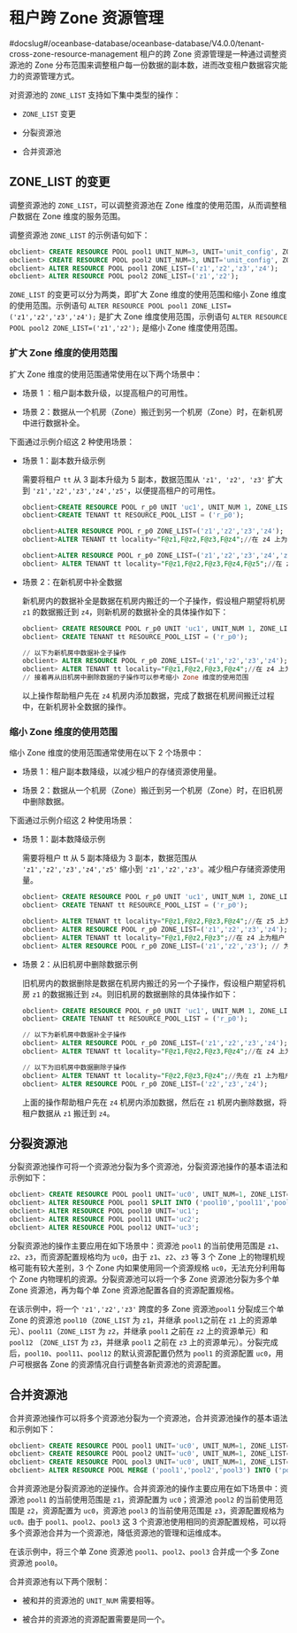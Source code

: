 # 租户跨 Zone 资源管理
#docslug#/oceanbase-database/oceanbase-database/V4.0.0/tenant-cross-zone-resource-management
租户的跨 Zone 资源管理是一种通过调整资源池的 Zone 分布范围来调整租户每一份数据的副本数，进而改变租户数据容灾能力的资源管理方式。

对资源池的 `ZONE_LIST` 支持如下集中类型的操作：

* `ZONE_LIST` 变更

* 分裂资源池

* 合并资源池

## ZONE_LIST 的变更

调整资源池的 `ZONE_LIST`，可以调整资源池在 Zone 维度的使用范围，从而调整租户数据在 Zone 维度的服务范围。

调整资源池 `ZONE_LIST` 的示例语句如下：

```sql
obclient> CREATE RESOURCE POOL pool1 UNIT_NUM=3, UNIT='unit_config', ZONE_LIST=('z1','z2','z3');
obclient> CREATE RESOURCE POOL pool2 UNIT_NUM=3, UNIT='unit_config', ZONE_LIST=('z1','z2','z3');
obclient> ALTER RESOURCE POOL pool1 ZONE_LIST=('z1','z2','z3','z4');
obclient> ALTER RESOURCE POOL pool2 ZONE_LIST=('z1','z2');
```

`ZONE_LIST` 的变更可以分为两类，即扩大 Zone 维度的使用范围和缩小 Zone 维度的使用范围。示例语句 `ALTER RESOURCE POOL pool1 ZONE_LIST=('z1','z2','z3','z4');` 是扩大 Zone 维度使用范围，示例语句 `ALTER RESOURCE POOL pool2 ZONE_LIST=('z1','z2');` 是缩小 Zone 维度使用范围。

### 扩大 Zone 维度的使用范围

扩大 Zone 维度的使用范围通常使用在以下两个场景中：

* 场景 1 ：租户副本数升级，以提高租户的可用性。

* 场景 2：数据从一个机房（Zone）搬迁到另一个机房（Zone）时，在新机房中进行数据补全。

下面通过示例介绍这 2 种使用场景：

* 场景 1：副本数升级示例

  需要将租户 `tt` 从 3 副本升级为 5 副本，数据范围从 `'z1', 'z2', 'z3'` 扩大到 `'z1','z2','z3','z4','z5'`，以便提高租户的可用性。

  ```sql
  obclient>CREATE RESOURCE POOL r_p0 UNIT 'uc1', UNIT_NUM 1, ZONE_LIST ('z1', 'z2', 'z3');
  obclient>CREATE TENANT tt RESOURCE_POOL_LIST = ('r_p0');
  
  obclient>ALTER RESOURCE POOL r_p0 ZONE_LIST=('z1','z2','z3','z4');
  obclient>ALTER TENANT tt locality="F@z1,F@z2,F@z3,F@z4";//在 z4 上为租户 tt 增加数据
  
  obclient>ALTER RESOURCE POOL r_p0 ZONE_LIST=('z1','z2','z3','z4','z5');
  obclient> ALTER TENANT tt locality="F@z1,F@z2,F@z3,F@z4,F@z5";//在 z5 上为租户 tt 增加数据
  ```

* 场景 2：在新机房中补全数据

  新机房内的数据补全是数据在机房内搬迁的一个子操作，假设租户期望将机房 `z1` 的数据搬迁到 `z4`，则新机房的数据补全的具体操作如下：

  ```sql
  obclient> CREATE RESOURCE POOL r_p0 UNIT 'uc1', UNIT_NUM 1, ZONE_LIST ('z1', 'z2', 'z3');
  obclient> CREATE TENANT tt RESOURCE_POOL_LIST = ('r_p0');
  
  // 以下为新机房中数据补全子操作
  obclient> ALTER RESOURCE POOL r_p0 ZONE_LIST=('z1','z2','z3','z4');
  obclient> ALTER TENANT tt locality="F@z1,F@z2,F@z3,F@z4";//在 z4 上为租户 tt 增加数据
  // 接着再从旧机房中删除数据的子操作可以参考缩小 Zone 维度的使用范围
  ```

  以上操作帮助租户先在 `z4` 机房内添加数据，完成了数据在机房间搬迁过程中，在新机房补全数据的操作。
  
### 缩小 Zone 维度的使用范围

缩小 Zone 维度的使用范围通常使用在以下 2 个场景中：

* 场景 1：租户副本数降级，以减少租户的存储资源使用量。

* 场景 2：数据从一个机房（Zone）搬迁到另一个机房（Zone）时，在旧机房中删除数据。

下面通过示例介绍这 2 种使用场景：

* 场景 1：副本数降级示例

  需要将租户 tt 从 5 副本降级为 3 副本，数据范围从 `'z1','z2','z3','z4','z5'` 缩小到 `'z1','z2','z3'`。减少租户存储资源使用量。

  ```sql
  obclient> CREATE RESOURCE POOL r_p0 UNIT 'uc1', UNIT_NUM 1, ZONE_LIST ('z1','z2','z3','z4','z5');
  obclient> CREATE TENANT tt RESOURCE_POOL_LIST = ('r_p0');
  
  obclient> ALTER TENANT tt locality="F@z1,F@z2,F@z3,F@z4";//在 z5 上为租户 tt 删除数据
  obclient> ALTER RESOURCE POOL r_p0 ZONE_LIST=('z1','z2','z3','z4'); // 为资源池删除 z5
  obclient> ALTER TENANT tt locality="F@z1,F@z2,F@z3";//在 z4 上为租户 tt 删除数据
  obclient> ALTER RESOURCE POOL r_p0 ZONE_LIST=('z1','z2','z3'); // 为资源池删除 z4
  ```

* 场景 2：从旧机房中删除数据示例

  旧机房内的数据删除是数据在机房内搬迁的另一个子操作，假设租户期望将机房 `z1` 的数据搬迁到 `z4`。则旧机房的数据删除的具体操作如下：

  ```sql
  obclient> CREATE RESOURCE POOL r_p0 UNIT 'uc1', UNIT_NUM 1, ZONE_LIST ('z1', 'z2', 'z3');
  obclient> CREATE TENANT tt RESOURCE_POOL_LIST = ('r_p0');
  
  // 以下为新机房中数据补全子操作
  obclient> ALTER RESOURCE POOL r_p0 ZONE_LIST=('z1','z2','z3','z4');
  obclient> ALTER TENANT tt locality="F@z1,F@z2,F@z3,F@z4";//在 z4 上为租户 tt 增加数据
  
  // 以下为旧机房中数据删除子操作
  obclient> ALTER TENANT tt locality="F@z2,F@z3,F@z4";//先在 z1 上为租户 tt 删除数据
  obclient> ALTER RESOURCE POOL r_p0 ZONE_LIST=('z2','z3','z4');
  ```

  上面的操作帮助租户先在 `z4` 机房内添加数据，然后在 `z1` 机房内删除数据，将租户数据从 `z1` 搬迁到 `z4`。
  
## 分裂资源池

分裂资源池操作可将一个资源池分裂为多个资源池，分裂资源池操作的基本语法和示例如下：

```sql
obclient> CREATE RESOURCE POOL pool1 UNIT='uc0', UNIT_NUM=1, ZONE_LIST=('z1','z2','z3');
obclient> ALTER RESOURCE POOL pool1 SPLIT INTO ('pool10','pool11','pool12') ON ('z1','z2','z3');
obclient> ALTER RESOURCE POOL pool10 UNIT='uc1';
obclient> ALTER RESOURCE POOL pool11 UNIT='uc2';
obclient> ALTER RESOURCE POOL pool12 UNIT='uc3';
```

分裂资源池的操作主要应用在如下场景中：资源池 `pool1` 的当前使用范围是 `z1`、`z2`、`z3`，而资源配置规格均为 `uc0`，由于 `z1`、`z2`、`z3` 等 3 个 Zone 上的物理机规格可能有较大差别，3 个 Zone 内如果使用同一个资源规格 `uc0`，无法充分利用每个 Zone 内物理机的资源。分裂资源池可以将一个多 Zone 资源池分裂为多个单 Zone 资源池，再为每个单 Zone 资源池配置各自的资源配置规格。

在该示例中，将一个 `'z1','z2','z3'` 跨度的多 Zone 资源池`pool1` 分裂成三个单 Zone 的资源池 `pool10`（`ZONE_LIST` 为 `z1`，并继承 `pool1`之前在 `z1` 上的资源单元）、`pool11`（`ZONE_LIST` 为 `z2`，并继承 `pool1` 之前在 `z2` 上的资源单元）和 `pool12` （`ZONE_LIST` 为 `z3`，并继承 `pool1` 之前在 `z3` 上的资源单元）。分裂完成后，`pool10`、`pool11`、`pool12` 的默认资源配置仍然为 `pool1` 的资源配置 `uc0`，用户可根据各 Zone 的资源情况自行调整各新资源池的资源配置。

## 合并资源池

合并资源池操作可以将多个资源池分裂为一个资源池，合并资源池操作的基本语法和示例如下：

```sql
obclient> CREATE RESOURCE POOL pool1 UNIT='uc0', UNIT_NUM=1, ZONE_LIST=('z1');
obclient> CREATE RESOURCE POOL pool2 UNIT='uc0', UNIT_NUM=1, ZONE_LIST=('z2');
obclient> CREATE RESOURCE POOL pool3 UNIT='uc0', UNIT_NUM=1, ZONE_LIST=('z3');
obclient> ALTER RESOURCE POOL MERGE ('pool1','pool2','pool3') INTO ('pool0');
```

合并资源池是分裂资源池的逆操作。合并资源池的操作主要应用在如下场景中：资源池 `pool1` 的当前使用范围是 `z1`，资源配置为 `uc0`；资源池 `pool2` 的当前使用范围是 `z2`，资源配置为 `uc0`，资源池 `pool3` 的当前使用范围是 `z3`，资源配置规格为 `uc0。`由于 `pool1`、`pool2`、`pool3` 这 3 个资源池使用相同的资源配置规格，可以将多个资源池合并为一个资源池，降低资源池的管理和运维成本。

在该示例中，将三个单 Zone 资源池 `pool1`、`pool2`、`pool3` 合并成一个多 Zone 资源池 `pool0`。

合并资源池有以下两个限制：

* 被和并的资源池的 `UNIT_NUM` 需要相等。

* 被合并的资源池的资源配置需要是同一个。
